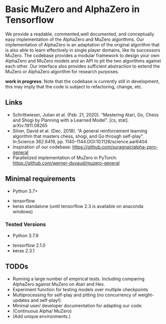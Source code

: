 # Basic MuZero and AlphaZero in Tensorflow 
We provide a readable, commented,well documented, and conceptually easy implementation of the AlphaZero and MuZero algorithms. 
Our implementation of AlphaZero is an adaptation of the original algorithm that is also able to learn effectively in single player domains, like its successors MuZero.
The codebase provides a modular framework to design your own AlphaZero and MuZero models and an API to pit the two algorithms against each other.
Our interface also provides sufficient abstraction to extend the MuZero or AlphaZero algorithm for research purposes.

**work in progress**: Note that the codebase is currently still in development, this may imply that the code is subject to refactoring, change, etc.

## Links
- Schrittwieser, Julian et al. (Feb. 21, 2020). “Mastering Atari, Go, Chess and Shogi by Planning with a Learned Model”. [cs, stat]. arXiv:1911.08265
- Silver, David et al. (Dec. 2018). “A general reinforcement learning algorithm that masters chess, shogi, and Go through self-play”. In:Science 362.6419, pp. 1140–1144.DOI:10.1126/science.aar6404
- Inspiration of our codebase: https://github.com/suragnair/alpha-zero-general
- Parallelized implementation of MuZero in PyTorch: https://github.com/werner-duvaud/muzero-general

## Minimal requirements
* Python 3.7+
 - tensorflow
 - keras standalone (until tensorflow 2.3 is available on anaconda windows)

### Tested Versions
* Python 3.7.9
 - tensorflow 2.1.0
 - keras 2.3.1
 
## TODOs
 - Running a large number of empirical tests. Including comparing AlphaZero against MuZero on Atari and Hex.
 - Experiment function for testing models over multiple checkpoints
 - Multiprocessing for self-play and pitting (no concurrency of weight-updates and self-play!).
 - Minimal user/ developer documentation for adapting our code.
 - (Continuous Alpha/ MuZero)
 - (Add unique environments.)
 
